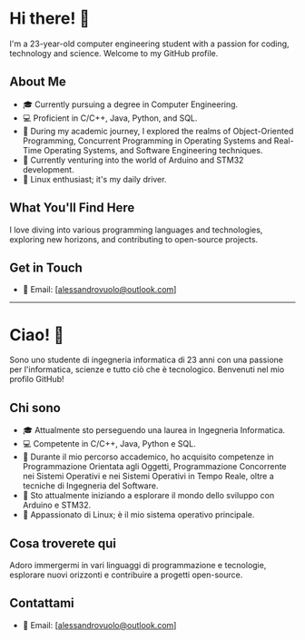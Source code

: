 #  Hi there! 👋

I'm a 23-year-old computer engineering student with a passion for coding, technology and science. Welcome to my GitHub profile.

## About Me

- 🎓 Currently pursuing a degree in Computer Engineering.
- 💻 Proficient in C/C++, Java, Python, and SQL.
- 🚀 During my academic journey, I explored the realms of Object-Oriented Programming, Concurrent Programming in Operating Systems and Real-Time Operating Systems, and Software Engineering techniques.
- 🌟 Currently venturing into the world of Arduino and STM32 development.
- 🐧 Linux enthusiast; it's my daily driver.

## What You'll Find Here

I love diving into various programming languages and technologies, exploring new horizons, and contributing to open-source projects.

## Get in Touch

- 📧 Email: [alessandrovuolo@outlook.com]

---

# Ciao! 👋

Sono uno studente di ingegneria informatica di 23 anni con una passione per l'informatica, scienze e tutto ciò che è tecnologico. Benvenuti nel mio profilo GitHub!

## Chi sono

- 🎓 Attualmente sto perseguendo una laurea in Ingegneria Informatica.
- 💻 Competente in C/C++, Java, Python e SQL.
- 🚀 Durante il mio percorso accademico, ho acquisito competenze in Programmazione Orientata agli Oggetti, Programmazione Concorrente nei Sistemi Operativi e nei Sistemi Operativi in Tempo Reale, oltre a tecniche di Ingegneria del Software.
- 🌟 Sto attualmente iniziando a esplorare il mondo dello sviluppo con Arduino e STM32.
- 🐧 Appassionato di Linux; è il mio sistema operativo principale.

## Cosa troverete qui

Adoro immergermi in vari linguaggi di programmazione e tecnologie, esplorare nuovi orizzonti e contribuire a progetti open-source.

## Contattami

- 📧 Email: [alessandrovuolo@outlook.com]
